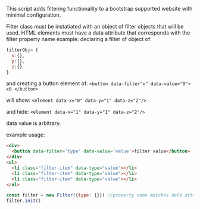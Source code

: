 This script adds filtering functionality to a bootstrap supported website with minimal configuration.


Filter class must be instatiated with an object of filter objects that will be used. HTML elements must have a data attribute that corresponds with the filter property name
example:
declaring a filter of object of:
```js
filterObj= {
  x:{},
  y:{},
  z:{}
}
```

and creating a button element of:
`<button data-filter"x" data-value="0"> x0 </button>`

will show:
`<element data-x="0" data-y="1" data-z="2"/>`

and hide:
`<element data-x="1" data-y="1" data-z="2"/>`

data value is arbitrary.


example usage:
```html
<div>
  <button data-filter='type' data-value='value'>filter value</button>
</div>
<ul>
  <li class="filter-item" data-type="value"></li>
  <li class="filter-item" data-type="value"></li>
  <li class="filter-item" data-type="value"></li>
</ul>
```
```js
const filter = new Filter({type: {}}) //property name matches data attribute name
filter.init()
```